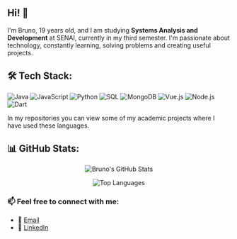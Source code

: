 ## Hi! 👋

I'm Bruno, 19 years old, and I am studying **Systems Analysis and Development** at SENAI, currently in my third semester. I'm passionate about technology, constantly learning, solving problems and creating useful projects.

## 🛠 Tech Stack:

![Java](https://img.shields.io/badge/Java-ED8B00?style=for-the-badge&logo=openjdk&logoColor=white)
![JavaScript](https://img.shields.io/badge/JavaScript-F7DF1E?style=for-the-badge&logo=javascript&logoColor=black)
![Python](https://img.shields.io/badge/Python-3776AB?style=for-the-badge&logo=python&logoColor=white)
![SQL](https://img.shields.io/badge/SQL-4479A1?style=for-the-badge&logo=mysql&logoColor=white)
![MongoDB](https://img.shields.io/badge/MongoDB-47A248?style=for-the-badge&logo=mongodb&logoColor=white)
![Vue.js](https://img.shields.io/badge/Vue.js-4FC08D?style=for-the-badge&logo=vue.js&logoColor=white)
![Node.js](https://img.shields.io/badge/Node.js-339933?style=for-the-badge&logo=node.js&logoColor=white)
![Dart](https://img.shields.io/badge/Dart-0175C2?style=for-the-badge&logo=dart&logoColor=white)


In my repositories you can view some of my academic projects where I have used these languages. 

## 📊 GitHub Stats:
<div align="center">
  
  ![Bruno's GitHub Stats](https://github-readme-stats.vercel.app/api?username=BrunoVieira005&show_icons=true&theme=radical)
  
  ![Top Languages](https://github-readme-stats.vercel.app/api/top-langs/?username=BrunoVieira005&layout=compact&theme=radical)
  
  
</div>

### 📫 Feel free to connect with me:
- 📧 [Email](mailto:brunorv2005@gmail.com)
- 💼 [LinkedIn](https://www.linkedin.com/in/bruno-vieira-4760152b2/)
